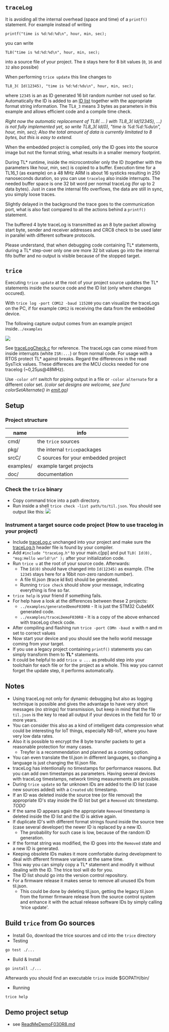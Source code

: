 
## `traceLog`
It is avoiding all the internal overhead (space and time) of a `printf()` 
statement. For example instead of writing 

```
printf("time is %d:%d:%d\n", hour, min, sec);
```
you can write
```
TL8("time is %d:%d:%d\n", hour, min, sec);
```
into a source file of your project. The `8` stays here for 8 bit values (`0`, `16` and `32` also possibe)

When performing  ```trice update``` this line changes to
```
TL8_3( Id(12345), "time is %d:%d:%du\n", hour, min, sec);
```
where ```12345``` is an as ID generated 16 bit random number not used so far. Automatically
the ID is added to an [ID list](../examples/traceLogDemoF030R8/MDK-ARM/til.json) together with the appropriate format string 
information. The TL`8_3` means 3 bytes as parameters in
this example and allows efficient code and a compile time check.

*Right now the automatic replacement of TL8( ... ) with TL8_3( Id(12345), ...) is not fully implemented yet, so write TL8_3( Id(0), "time is %d:%d:%du\n", hour, min, sec); Also the total amount of data is currently limitated to 8 bytes, but this is easy to extend.*

When the embedded project is compiled, only the ID goes into the source image
but not the format string, what results in a smaller memory footprint.

During TL* runtime, inside the microcontroller only the ID (together with the 
parameters like hour, min, sec) is copied to a buffer. Execution time for a TL16_1
(as example) on a 48 MHz ARM is about 16 systicks resulting in 250 nanoseconds duration,
so you can use `tracelog` also inside interrupts. The needed buffer space is
one 32 bit word per normal traceLog (for up to 2 data bytes). Just in case the internal fifo overflows, the data are still in sync, you simply loose traces.

Slightly delayed in the background the trace goes to the communication port,
what is also fast compared to all the actions behind a `printf()` statement.

The buffered 4 byte traceLog is transmitted as an 8 byte packet allowing start byte, sender and
receiver addresses and CRC8 check to be used later in parallel with different
software protocols.

Please understand, that when debugging code containing TL* statements, during a 
TL* step-over only  one ore more 32 bit values go into the internal fifo buffer and no output
is visible because of the stopped target.

## `trice`

Executing `trice update` at the root of your project source updates the TL* statements inside the source code and the ID list (only where changes occured).

With `trice log -port COM12 -baud 115200` you can visualize the traceLogs on the PC, 
if for example `COM12` is receiving the data from the embedded device.

The following capture output comes from an example project inside`../examples`

![](README.media/life.gif)

See [traceLogCheck.c](../examples/traceLogDemoF030R8/Src/traceLogCheck.c) for reference.
The traceLogs can come mixed from inside interrupts (white `ISR:...`) or from normal code. For usage with a RTOS protect TL* against breaks. Regard the differences in the read SysTick values. These differeces are the MCU clocks needed for one tracelog (~0,25µs@48MHz).

Use `-color off` switch for piping output in a file or `-color alternate` for a different color set. *(color set designs are welcome, see func colorSetAlternate() in [emit.go](../pkg/emit/emit.go))*

## Setup

### Project structure
   name        | info                                                    |
---------------|---------------------------------------------------------|
cmd/           | the `trice` sources                                     |
pkg/           | the internal `trice`packages                            |
srcC/          | C sources for your embedded project                     | 
examples/      | example target projects                                 |
doc/           | documentation                                           |

### Check the `trice` binary
- Copy command trice into a path directory.
- Run inside a shell `trice check -list path/to/til.json`. You should see output like this:
![](./README.media/Check.PNG)

### Instrument a target source code project (How to use tracelog in your project)

  - Include [traceLog.c](../scrC/traceLog.c) unchanged into your project and make sure the [traceLog.h](../scrC/traceLog.h) header file is found by your compiler.
- Add `#include "traceLog.h"` to your main.c[pp] and put `TL0( Id(0), "msg:Hello world!\n" );` after your initialization code.
- Run `trice u` at the root of your source code. Afterwards:
    - The `Id(0)` should have changed into `Id(12345)` as example. (The `12345` stays here for a 16bit non-zero random number).
    - A file til.json (**t**race **i**d **l**ist) should be generated.
    - Running `trice check` should show your message, indicating everything is fine so far.
- `trice help` is your friend if something fails.
- For help have a look at the differences between these 2 projects:
  - `../examples/generatedDemoF030R8` - It is just the STM32 CubeMX generated code.
  - `../examples/traceLDemoF030R8` - It is a copy of the above enhanced with traceLog check code.
- After compiling and flashing run `trice -port COMn -baud m` with n and m set to correct values
- Now start your device and you should see the hello world message coming from your target.
- If you use a legacy project containing `printf()` statements you can  simply transform them to **TL*** statements.
- It could be helpful to add `trice u ...` as prebuild step into your toolchain for each file or for the project as a whole. 
  This way you cannot forget the update step, it performs automatically.

## Notes
- Using traceLog not only for dynamic debugging but also as logging technique
    is possible and gives the advantage to have very short messages (no strings) for transmission, 
    but keep in mind that the file `til.json` is the key to read all 
    output if your devices in the field for 10 or more years.
- You can consider this also as a kind of intelligent data compression what could
    be interesting for IoT things, especially NB-IoT, where you have very low data rates.
- Also it is possible to encrypt the 8 byte transfer packets to get a reasonable protection for many cases.
  - Treyfer is a recommendation and planned as a coming option.
- You can even translate the til.json in different languages, so changing a 
    language is just changing the til.json file.
- traceLog has intentionally no timestamps for performance reasons. But you can add own timestamps as parameters. Having several devices with traceLog timestamps, network timing measurements are possible.
- During `trice update` so far unknown IDs are added to the ID list 
    (case new sources added) with a `Created` utc timestamp.
- If an ID was deleted inside the source tree (or file removal) the appropriate 
    ID's stay inside the ID list but get a `Removed` utc timestamp. *TODO*
- If the same ID appears again the appropriate `Removed` timestamp is deleted 
    inside the ID list and the ID is aktive again.
- If duplicate ID's with different format strings found inside the source tree 
  (case several developer) the newer ID is replaced by a new ID.
  - The probability for such case is low, because of the random ID generation.
- If the format string was modified, the ID goes into the `Removed` state and a 
  new ID is generated.
- Keeping obsolete IDs makes it more comfortable during development to deal with 
  dfferent firmware variants at the same time.
- This way you can simply copy a TL* statement and modify it without dealing with
  the ID. The trice tool will do for you.
- The ID list should go into the version control repository.
- For a firmware release it makes sense to remove all unused IDs from 
    til.json.
  - This could be done by deleting til.json, getting the legacy til.json from the former firmware release 
      from the source control system and enhance it with the actual release
      software IDs by simply calling 'trice update'.

## Build `trice` from Go sources
- Install Go, download the trice sources and cd into the `trice` directory
- Testing
```
go test ./...
```
- Build & Install
```
go install ./...
```
Afterwards you should find an executable `trice` inside $GOPATH/bin/
- Running
```
trice help
```

## Demo project setup
- see [ReadMeDemoF030R8.md](./ReadMeDemoF030R8.md)
